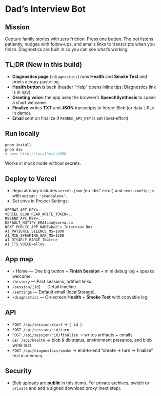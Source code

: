 # Dad’s Interview Bot

## Mission
Capture family stories with zero friction. Press one button. The bot listens patiently, nudges with follow‑ups, and emails links to transcripts when you finish. Diagnostics are built in so you can see what’s working.

## TL;DR (New in this build)
- **Diagnostics page** (`/diagnostics`) runs **Health** and **Smoke Test** and prints a copy‑paste log.
- **Health button** is back (header "Help" opens inline tips; Diagnostics link is in nav).
- **Greeting voice**: the app uses the browser’s **SpeechSynthesis** to speak a short welcome.
- **Finalize** writes **TXT** and **JSON** transcripts to Vercel Blob (or data URLs in demo).
- **Email** sent on finalize if `RESEND_API_KEY` is set (best‑effort).

## Run locally
```bash
pnpm install
pnpm dev
# open http://localhost:3000
```
Works in mock mode without secrets.

## Deploy to Vercel
- Repo already includes `vercel.json` (no 'dist' error) and `next.config.js` with `output: 'standalone'`.
- Set envs in Project Settings:
```
OPENAI_API_KEY=...
VERCEL_BLOB_READ_WRITE_TOKEN=...
RESEND_API_KEY=...
DEFAULT_NOTIFY_EMAIL=a@sarva.co
NEXT_PUBLIC_APP_NAME=Dad's Interview Bot
AI_PATIENCE_SILENCE_MS=1800
AI_MIN_SPEAKING_GAP_MS=1200
AI_DISABLE_BARGE_IN=true
AI_TTS_VOICE=alloy
```

## App map
- `/` Home — One big button + **Finish Session** + mini debug log + speaks welcome.
- `/history` — Past sessions, artifact links.
- `/session/[id]` — Detail timeline.
- `/settings` — Default email (localStorage).
- `/diagnostics` — On‑screen **Health** + **Smoke Test** with copyable log.

## API
- `POST /api/session/start` → `{ id }`
- `POST /api/session/:id/turn`
- `POST /api/session/:id/finalize` → writes artifacts + emails
- `GET /api/health` → blob & db status, environment presence, and blob write test
- `POST /api/diagnostics/smoke` → end‑to‑end “create → turn → finalize” test in memory

## Security
- Blob uploads are **public** in this demo. For private archives, switch to `private` and add a signed download proxy (next step).

